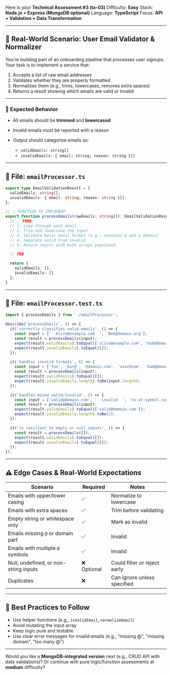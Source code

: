 Here is your **Technical Assessment #3 (ta-03)**
Difficulty: **Easy**
Stack: **Node.js + Express (MongoDB optional)**
Language: **TypeScript**
Focus: **API + Validation + Data Transformation**

---

## 🧾 Real-World Scenario: **User Email Validator & Normalizer**

You're building part of an onboarding pipeline that processes user signups. Your task is to implement a service that:

1. Accepts a list of raw email addresses
2. Validates whether they are properly formatted
3. Normalizes them (e.g., trims, lowercases, removes extra spaces)
4. Returns a result showing which emails are valid or invalid

---

### 🧩 Expected Behavior

* All emails should be **trimmed** and **lowercased**
* Invalid emails must be reported with a reason
* Output should categorize emails as:

  * `validEmails: string[]`
  * `invalidEmails: { email: string; reason: string }[]`

---

## 📁 File: `emailProcessor.ts`

```ts
export type EmailValidationResult = {
  validEmails: string[];
  invalidEmails: { email: string; reason: string }[];
};

// ✅ FUNCTION TO IMPLEMENT
export function processEmails(rawEmails: string[]): EmailValidationResult {
  // ✅ TODO:
  // 1. Loop through each email
  // 2. Trim and lowercase the input
  // 3. Validate basic email format (e.g., contains @ and a domain)
  // 4. Separate valid from invalid
  // 5. Return result with both arrays populated

  // TBD

  return {
    validEmails: [],
    invalidEmails: []
  };
}
```

---

## 🧪 File: `emailProcessor.test.ts`

```ts
import { processEmails } from './emailProcessor';

describe('processEmails', () => {
  it('correctly classifies valid emails', () => {
    const input = ['  Alice@example.com  ', 'Bob@domain.org'];
    const result = processEmails(input);
    expect(result.validEmails).toEqual(['alice@example.com', 'bob@domain.org']);
    expect(result.invalidEmails).toEqual([]);
  });

  it('handles invalid formats', () => {
    const input = ['foo', 'bar@', '@domain.com', 'user@com', 'bad@@email.com'];
    const result = processEmails(input);
    expect(result.validEmails).toEqual([]);
    expect(result.invalidEmails.length).toBe(input.length);
  });

  it('handles mixed valid/invalid', () => {
    const input = ['valid@domain.com', '  invalid  ', 'no-at-symbol.com'];
    const result = processEmails(input);
    expect(result.validEmails).toEqual(['valid@domain.com']);
    expect(result.invalidEmails.length).toBe(2);
  });

  it('is resilient to empty or null inputs', () => {
    const result = processEmails([]);
    expect(result.validEmails).toEqual([]);
    expect(result.invalidEmails).toEqual([]);
  });
});
```

---

## ⚠️ Edge Cases & Real-World Expectations

| Scenario                              | Required   | Notes                        |
| ------------------------------------- | ---------- | ---------------------------- |
| Emails with upper/lower casing        | ✅          | Normalize to lowercase       |
| Emails with extra spaces              | ✅          | Trim before validating       |
| Empty string or whitespace only       | ✅          | Mark as invalid              |
| Emails missing `@` or domain part     | ✅          | Invalid                      |
| Emails with multiple `@` symbols      | ✅          | Invalid                      |
| Null, undefined, or non-string inputs | ❌ Optional | Could filter or reject early |
| Duplicates                            | ❌          | Can ignore unless specified  |

---

## 🧹 Best Practices to Follow

* Use helper functions (e.g., `isValidEmail`, `normalizeEmail`)
* Avoid mutating the input array
* Keep logic pure and testable
* Use clear error messages for invalid emails (e.g., "missing @", "missing domain", "too many @")

---

Would you like a **MongoDB-integrated version** next (e.g., CRUD API with data validations)? Or continue with pure logic/function assessments at **medium** difficulty?
